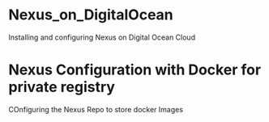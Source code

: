 # Nexus_on_DigitalOcean
Installing and configuring Nexus on Digital Ocean Cloud

# Nexus Configuration with Docker for private registry
COnfiguring the Nexus Repo to store docker Images
